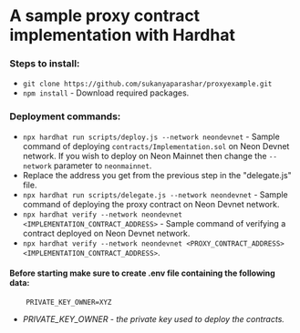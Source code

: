 # A sample proxy contract implementation with Hardhat

### Steps to install:

- `git clone https://github.com/sukanyaparashar/proxyexample.git`
- `npm install` - Download required packages.

### Deployment commands:

- `npx hardhat run scripts/deploy.js --network neondevnet` - Sample command of deploying `contracts/Implementation.sol` on Neon Devnet network. If you wish to deploy on Neon Mainnet then change the `--network` parameter to `neonmainnet`.
- Replace the address you get from the previous step in the "delegate.js" file.
- `npx hardhat run scripts/delegate.js --network neondevnet` - Sample command of deploying the proxy contract on Neon Devnet network.
- `npx hardhat verify --network neondevnet <IMPLEMENTATION_CONTRACT_ADDRESS>` - Sample command of verifying a contract deployed on Neon Devnet network.
- `npx hardhat verify --network neondevnet <PROXY_CONTRACT_ADDRESS> <IMPLEMENTATION_CONTRACT_ADDRESS>`.

#### Before starting make sure to create .env file containing the following data:

```
    PRIVATE_KEY_OWNER=XYZ
```

- _PRIVATE_KEY_OWNER - the private key used to deploy the contracts._
